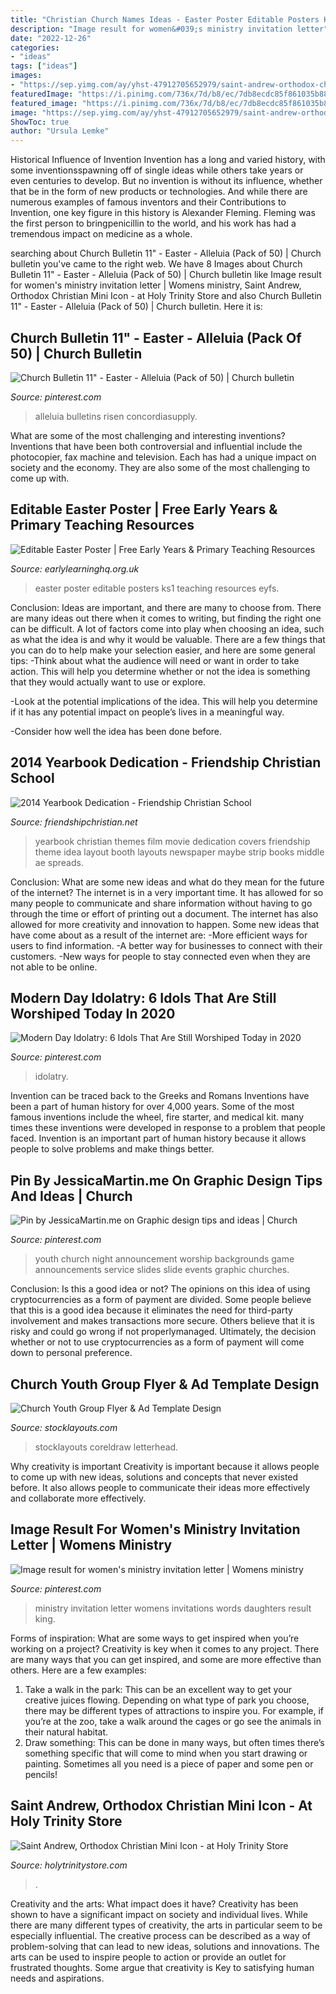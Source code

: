 ```yaml
---
title: "Christian Church Names Ideas - Easter Poster Editable Posters Ks1 Teaching Resources Eyfs"
description: "Image result for women&#039;s ministry invitation letter"
date: "2022-12-26"
categories:
- "ideas"
tags: ["ideas"]
images:
- "https://sep.yimg.com/ay/yhst-47912705652979/saint-andrew-orthodox-christian-mini-icon-15.jpg"
featuredImage: "https://i.pinimg.com/736x/7d/b8/ec/7db8ecdc85f861035b880657609e399a.jpg"
featured_image: "https://i.pinimg.com/736x/7d/b8/ec/7db8ecdc85f861035b880657609e399a.jpg"
image: "https://sep.yimg.com/ay/yhst-47912705652979/saint-andrew-orthodox-christian-mini-icon-15.jpg"
ShowToc: true
author: "Ursula Lemke"
---
```



Historical Influence of Invention
Invention has a long and varied history, with some inventionsspawning off of single ideas while others take years or even centuries to develop. But no invention is without its influence, whether that be in the form of new products or technologies. And while there are numerous examples of famous inventors and their Contributions to Invention, one key figure in this history is Alexander Fleming. Fleming was the first person to bringpenicillin to the world, and his work has had a tremendous impact on medicine as a whole.

	

		
searching about Church Bulletin 11&quot; - Easter - Alleluia (Pack of 50) | Church bulletin you've came to the right web. We have 8 Images about Church Bulletin 11&quot; - Easter - Alleluia (Pack of 50) | Church bulletin like Image result for women&#039;s ministry invitation letter | Womens ministry, Saint Andrew, Orthodox Christian Mini Icon - at Holy Trinity Store and also Church Bulletin 11&quot; - Easter - Alleluia (Pack of 50) | Church bulletin. Here it is:
		
    
## Church Bulletin 11&quot; - Easter - Alleluia (Pack Of 50) | Church Bulletin

<img loading=lazy src="https://i.pinimg.com/736x/25/d1/40/25d140d60dfe9e6fe8d83c9d0733ac87.jpg" onerror="this.onerror=null;this.src='https://tse2.mm.bing.net/th?id=OIP.hV-br_Ve_hNVWe6mf7GMuQAAAA&amp;pid=15.1';" alt="Church Bulletin 11&quot; - Easter - Alleluia (Pack of 50) | Church bulletin">

_Source: pinterest.com_

>alleluia bulletins risen concordiasupply. 

	

What are some of the most challenging and interesting inventions?
Inventions that have been both controversial and influential include the photocopier, fax machine and television. Each has had a unique impact on society and the economy. They are also some of the most challenging to come up with.

    
## Editable Easter Poster | Free Early Years &amp; Primary Teaching Resources

<img loading=lazy src="http://www.earlylearninghq.org.uk/wp-content/uploads/2011/03/Easter-Poster-prev.jpg" onerror="this.onerror=null;this.src='https://tse3.mm.bing.net/th?id=OIP.2SUxIRfpyTzAtzke0BvblgAAAA&amp;pid=15.1';" alt="Editable Easter Poster | Free Early Years &amp; Primary Teaching Resources">

_Source: earlylearninghq.org.uk_

>easter poster editable posters ks1 teaching resources eyfs. 

	

Conclusion: Ideas are important, and there are many to choose from.
There are many ideas out there when it comes to writing, but finding the right one can be difficult. A lot of factors come into play when choosing an idea, such as what the idea is and why it would be valuable. There are a few things that you can do to help make your selection easier, and here are some general tips:
-Think about what the audience will need or want in order to take action. This will help you determine whether or not the idea is something that they would actually want to use or explore.

-Look at the potential implications of the idea. This will help you determine if it has any potential impact on people’s lives in a meaningful way.

-Consider how well the idea has been done before.

    
## 2014 Yearbook Dedication - Friendship Christian School

<img loading=lazy src="http://www.friendshipchristian.net/wp-content/uploads/2014/05/2013-2014-Yearbook-Cover-751x1024.jpg" onerror="this.onerror=null;this.src='https://tse4.mm.bing.net/th?id=OIP.Ak1MxquBjmLox-F6sq3MFAHaKG&amp;pid=15.1';" alt="2014 Yearbook Dedication - Friendship Christian School">

_Source: friendshipchristian.net_

>yearbook christian themes film movie dedication covers friendship theme idea layout booth layouts newspaper maybe strip books middle ae spreads. 

	

Conclusion: What are some new ideas and what do they mean for the future of the internet?
The internet is in a very important time. It has allowed for so many people to communicate and share information without having to go through the time or effort of printing out a document. The internet has also allowed for more creativity and innovation to happen. Some new ideas that have come about as a result of the internet are: 
-More efficient ways for users to find information.
-A better way for businesses to connect with their customers. 
-New ways for people to stay connected even when they are not able to be online.

    
## Modern Day Idolatry: 6 Idols That Are Still Worshiped Today In 2020

<img loading=lazy src="https://i.pinimg.com/736x/af/58/11/af5811e9d555e6c2f5050b2c78d18ae4.jpg" onerror="this.onerror=null;this.src='https://tse4.mm.bing.net/th?id=OIP.AEFyPSbfcpolHZMjU3_VBwHaLH&amp;pid=15.1';" alt="Modern Day Idolatry: 6 Idols That Are Still Worshiped Today in 2020">

_Source: pinterest.com_

>idolatry. 

	

Invention can be traced back to the Greeks and Romans
Inventions have been a part of human history for over 4,000 years. Some of the most famous inventions include the wheel, fire starter, and medical kit. many times these inventions were developed in response to a problem that people faced. Invention is an important part of human history because it allows people to solve problems and make things better.

    
## Pin By JessicaMartin.me On Graphic Design Tips And Ideas | Church

<img loading=lazy src="https://i.pinimg.com/736x/61/41/3e/61413e6e71c5c55a0b3d6e6387240338--church-events-youth.jpg" onerror="this.onerror=null;this.src='https://tse4.mm.bing.net/th?id=OIP.jWfa64BGSglvK3uTfdR-KgHaEK&amp;pid=15.1';" alt="Pin by JessicaMartin.me on Graphic design tips and ideas | Church">

_Source: pinterest.com_

>youth church night announcement worship backgrounds game announcements service slides slide events graphic churches. 

	

Conclusion: Is this a good idea or not?
The opinions on this idea of using cryptocurrencies as a form of payment are divided. Some people believe that this is a good idea because it eliminates the need for third-party involvement and makes transactions more secure. Others believe that it is risky and could go wrong if not properlymanaged. Ultimately, the decision whether or not to use cryptocurrencies as a form of payment will come down to personal preference.

    
## Church Youth Group Flyer &amp; Ad Template Design

<img loading=lazy src="https://www.stocklayouts.com/images/superviews/RO0100701-S.jpg" onerror="this.onerror=null;this.src='https://tse1.mm.bing.net/th?id=OIP.5fAdxvALHYUxRKjsXjNFSAHaEl&amp;pid=15.1';" alt="Church Youth Group Flyer &amp; Ad Template Design">

_Source: stocklayouts.com_

>stocklayouts coreldraw letterhead. 

	

Why creativity is important
Creativity is important because it allows people to come up with new ideas, solutions and concepts that never existed before. It also allows people to communicate their ideas more effectively and collaborate more effectively.

    
## Image Result For Women&#039;s Ministry Invitation Letter | Womens Ministry

<img loading=lazy src="https://i.pinimg.com/736x/7d/b8/ec/7db8ecdc85f861035b880657609e399a.jpg" onerror="this.onerror=null;this.src='https://tse3.mm.bing.net/th?id=OIP.JUdzizvp4YezjEkICSqeBQHaLd&amp;pid=15.1';" alt="Image result for women&#039;s ministry invitation letter | Womens ministry">

_Source: pinterest.com_

>ministry invitation letter womens invitations words daughters result king. 

	

Forms of inspiration: What are some ways to get inspired when you’re working on a project?
Creativity is key when it comes to any project. There are many ways that you can get inspired, and some are more effective than others. Here are a few examples: 
1. Take a walk in the park: This can be an excellent way to get your creative juices flowing. Depending on what type of park you choose, there may be different types of attractions to inspire you. For example, if you’re at the zoo, take a walk around the cages or go see the animals in their natural habitat. 
2. Draw something: This can be done in many ways, but often times there’s something specific that will come to mind when you start drawing or painting. Sometimes all you need is a piece of paper and some pen or pencils!

    
## Saint Andrew, Orthodox Christian Mini Icon - At Holy Trinity Store

<img loading=lazy src="https://sep.yimg.com/ay/yhst-47912705652979/saint-andrew-orthodox-christian-mini-icon-15.jpg" onerror="this.onerror=null;this.src='https://tse1.mm.bing.net/th?id=OIP.ImkqR1N5OURkLrjnB5oQywHaI9&amp;pid=15.1';" alt="Saint Andrew, Orthodox Christian Mini Icon - at Holy Trinity Store">

_Source: holytrinitystore.com_

>. 

	

Creativity and the arts: What impact does it have?
Creativity has been shown to have a significant impact on society and individual lives. While there are many different types of creativity, the arts in particular seem to be especially influential. The creative process can be described as a way of problem-solving that can lead to new ideas, solutions and innovations. The arts can be used to inspire people to action or provide an outlet for frustrated thoughts. Some argue that creativity is Key to satisfying human needs and aspirations.

